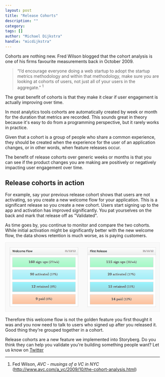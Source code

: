 ```yaml
---
layout: post
title: "Release Cohorts"
description: ""
category: 
tags: []
author: "Michael Dijkstra"
handle: "micdijkstra"
---
```


Cohorts are nothing new. Fred Wilson blogged that the cohort analysis is one of his firms favourite measurements back in October 2009.

> “I’d encourage everyone doing a web startup to adopt the startup metrics methodology and within that methodology, make sure you are looking at cohorts of users, not just all of your users in the aggregate.” <sup>1</sup>

The great benefit of cohorts is that they make it clear if user engagement is actually improving over time.

In most analytics tools cohorts are automatically created by week or month for the duration that metrics are recorded. This sounds great in theory because it's easy to do from a programming perspective, but it rarely works in practice.

Given that a cohort is a group of people who share a common experience, they should be created when the experience for the user of an application changes, or in other words, when feature releases occur.

The benefit of release cohorts over generic weeks or months is that you can see if the product changes you are making are positively or negatively impacting user engagement over time.

## Release cohorts in action

For example, say your previous release cohort shows that users are not activating, so you create a new welcome flow for your application. This is a significant release so you create a new cohort. Users start signing up to the app and activation has improved significantly. You pat yourselves on the back and mark that release off as "Validated".

As time goes by, you continue to monitor and compare the two cohorts. While initial activation might be significantly better with the new welcome flow, the data shows retention is much worse, as is paying customers. 

<div class="figure"><img src="/assets/images/2013-01-28-introducing-release-cohorts-1.png" alt="Release Cohort Example"></div>  

  

Therefore this welcome flow is not the golden feature you first thought it was and you now need to talk to users who signed up after you released it. Good thing they're grouped together in a cohort.

Release cohorts are a new feature we implemented into Storyberg. Do you think they can help you validate you're building something people want?  Let us know on [Twitter](http://twitter.com/storyberg)

* * *

1. Fed Wilson, *AVC - musings of a VC in NYC* (http://www.avc.com/a_vc/2009/10/the-cohort-analysis.html)
